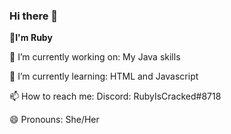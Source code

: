 ### Hi there 👋

**💖I'm Ruby**


🔭 I’m currently working on: My Java skills


🌱 I’m currently learning: HTML and Javascript


📫 How to reach me: Discord: RubyIsCracked#8718


😄 Pronouns: She/Her
